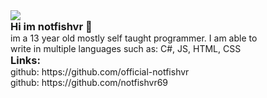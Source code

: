 <div align="center" style="text-align: left;">
    <img src="https://discordsvgcreator.pythonanywhere.com/getUserProfile/1171329905137557524?showID=false" /><br>
    <h3 style="margin:0;">Hi im notfishvr 👋</h3>
    <p style="margin:0;">im a 13 year old mostly self taught programmer. I am able to <br>write in multiple languages such as: C#, JS, HTML, CSS</p>
    <h3 style="margin:0;">Links:</h3>
    <p style="margin:0;">github: https://github.com/official-notfishvr</p>
    <p style="margin:0;">github: https://github.com/notfishvr69</p>
</div>
